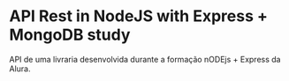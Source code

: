 # API Rest in NodeJS with Express + MongoDB study

API de uma livraria desenvolvida durante a formação nODEjs + Express da Alura.
